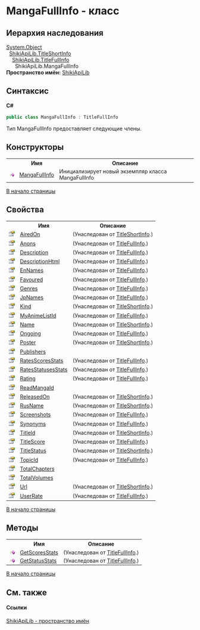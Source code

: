 # MangaFullInfo - класс
 


## Иерархия наследования
<a href="http://msdn2.microsoft.com/ru-ru/library/e5kfa45b" target="_blank">System.Object</a><br />&nbsp;&nbsp;<a href="T_ShikiApiLib_TitleShortInfo.md">ShikiApiLib.TitleShortInfo</a><br />&nbsp;&nbsp;&nbsp;&nbsp;<a href="T_ShikiApiLib_TitleFullInfo.md">ShikiApiLib.TitleFullInfo</a><br />&nbsp;&nbsp;&nbsp;&nbsp;&nbsp;&nbsp;ShikiApiLib.MangaFullInfo<br />
**Пространство имён:**&nbsp;<a href="N_ShikiApiLib.md">ShikiApiLib</a><br />

## Синтаксис

**C#**<br />
``` C#
public class MangaFullInfo : TitleFullInfo
```

Тип MangaFullInfo предоставляет следующие члены.


## Конструкторы
<table><tr><th></th><th>Имя</th><th>Описание</th></tr><tr><td><img src="media/pubmethod.gif" /></td><td><a href="M_ShikiApiLib_MangaFullInfo__ctor.md">MangaFullInfo</a></td><td>
Инициализирует новый экземпляр класса MangaFullInfo</td></tr></table>
<a href="#mangafullinfo---класс">В начало страницы</a>

## Свойства
<table><tr><th></th><th>Имя</th><th>Описание</th></tr><tr><td><img src="media/pubproperty.gif" /></td><td><a href="P_ShikiApiLib_TitleShortInfo_AiredOn.md">AiredOn</a></td><td> (Унаследован от <a href="T_ShikiApiLib_TitleShortInfo.md">TitleShortInfo</a>.)</td></tr><tr><td><img src="media/pubproperty.gif" /></td><td><a href="P_ShikiApiLib_TitleFullInfo_Anons.md">Anons</a></td><td> (Унаследован от <a href="T_ShikiApiLib_TitleFullInfo.md">TitleFullInfo</a>.)</td></tr><tr><td><img src="media/pubproperty.gif" /></td><td><a href="P_ShikiApiLib_TitleFullInfo_Description.md">Description</a></td><td> (Унаследован от <a href="T_ShikiApiLib_TitleFullInfo.md">TitleFullInfo</a>.)</td></tr><tr><td><img src="media/pubproperty.gif" /></td><td><a href="P_ShikiApiLib_TitleFullInfo_DescriptionHtml.md">DescriptionHtml</a></td><td> (Унаследован от <a href="T_ShikiApiLib_TitleFullInfo.md">TitleFullInfo</a>.)</td></tr><tr><td><img src="media/pubproperty.gif" /></td><td><a href="P_ShikiApiLib_TitleFullInfo_EnNames.md">EnNames</a></td><td> (Унаследован от <a href="T_ShikiApiLib_TitleFullInfo.md">TitleFullInfo</a>.)</td></tr><tr><td><img src="media/pubproperty.gif" /></td><td><a href="P_ShikiApiLib_TitleFullInfo_Favoured.md">Favoured</a></td><td> (Унаследован от <a href="T_ShikiApiLib_TitleFullInfo.md">TitleFullInfo</a>.)</td></tr><tr><td><img src="media/pubproperty.gif" /></td><td><a href="P_ShikiApiLib_TitleFullInfo_Genres.md">Genres</a></td><td> (Унаследован от <a href="T_ShikiApiLib_TitleFullInfo.md">TitleFullInfo</a>.)</td></tr><tr><td><img src="media/pubproperty.gif" /></td><td><a href="P_ShikiApiLib_TitleFullInfo_JpNames.md">JpNames</a></td><td> (Унаследован от <a href="T_ShikiApiLib_TitleFullInfo.md">TitleFullInfo</a>.)</td></tr><tr><td><img src="media/pubproperty.gif" /></td><td><a href="P_ShikiApiLib_TitleShortInfo_Kind.md">Kind</a></td><td> (Унаследован от <a href="T_ShikiApiLib_TitleShortInfo.md">TitleShortInfo</a>.)</td></tr><tr><td><img src="media/pubproperty.gif" /></td><td><a href="P_ShikiApiLib_TitleFullInfo_MyAnimeListId.md">MyAnimeListId</a></td><td> (Унаследован от <a href="T_ShikiApiLib_TitleFullInfo.md">TitleFullInfo</a>.)</td></tr><tr><td><img src="media/pubproperty.gif" /></td><td><a href="P_ShikiApiLib_TitleShortInfo_Name.md">Name</a></td><td> (Унаследован от <a href="T_ShikiApiLib_TitleShortInfo.md">TitleShortInfo</a>.)</td></tr><tr><td><img src="media/pubproperty.gif" /></td><td><a href="P_ShikiApiLib_TitleFullInfo_Ongoing.md">Ongoing</a></td><td> (Унаследован от <a href="T_ShikiApiLib_TitleFullInfo.md">TitleFullInfo</a>.)</td></tr><tr><td><img src="media/pubproperty.gif" /></td><td><a href="P_ShikiApiLib_TitleShortInfo_Poster.md">Poster</a></td><td> (Унаследован от <a href="T_ShikiApiLib_TitleShortInfo.md">TitleShortInfo</a>.)</td></tr><tr><td><img src="media/pubproperty.gif" /></td><td><a href="P_ShikiApiLib_MangaFullInfo_Publishers.md">Publishers</a></td><td /></tr><tr><td><img src="media/pubproperty.gif" /></td><td><a href="P_ShikiApiLib_TitleFullInfo_RatesScoresStats.md">RatesScoresStats</a></td><td> (Унаследован от <a href="T_ShikiApiLib_TitleFullInfo.md">TitleFullInfo</a>.)</td></tr><tr><td><img src="media/pubproperty.gif" /></td><td><a href="P_ShikiApiLib_TitleFullInfo_RatesStatusesStats.md">RatesStatusesStats</a></td><td> (Унаследован от <a href="T_ShikiApiLib_TitleFullInfo.md">TitleFullInfo</a>.)</td></tr><tr><td><img src="media/pubproperty.gif" /></td><td><a href="P_ShikiApiLib_TitleFullInfo_Rating.md">Rating</a></td><td> (Унаследован от <a href="T_ShikiApiLib_TitleFullInfo.md">TitleFullInfo</a>.)</td></tr><tr><td><img src="media/pubproperty.gif" /></td><td><a href="P_ShikiApiLib_MangaFullInfo_ReadMangaId.md">ReadMangaId</a></td><td /></tr><tr><td><img src="media/pubproperty.gif" /></td><td><a href="P_ShikiApiLib_TitleShortInfo_ReleasedOn.md">ReleasedOn</a></td><td> (Унаследован от <a href="T_ShikiApiLib_TitleShortInfo.md">TitleShortInfo</a>.)</td></tr><tr><td><img src="media/pubproperty.gif" /></td><td><a href="P_ShikiApiLib_TitleShortInfo_RusName.md">RusName</a></td><td> (Унаследован от <a href="T_ShikiApiLib_TitleShortInfo.md">TitleShortInfo</a>.)</td></tr><tr><td><img src="media/pubproperty.gif" /></td><td><a href="P_ShikiApiLib_TitleFullInfo_Screenshots.md">Screenshots</a></td><td> (Унаследован от <a href="T_ShikiApiLib_TitleFullInfo.md">TitleFullInfo</a>.)</td></tr><tr><td><img src="media/pubproperty.gif" /></td><td><a href="P_ShikiApiLib_TitleFullInfo_Synonyms.md">Synonyms</a></td><td> (Унаследован от <a href="T_ShikiApiLib_TitleFullInfo.md">TitleFullInfo</a>.)</td></tr><tr><td><img src="media/pubproperty.gif" /></td><td><a href="P_ShikiApiLib_TitleShortInfo_TitleId.md">TitleId</a></td><td> (Унаследован от <a href="T_ShikiApiLib_TitleShortInfo.md">TitleShortInfo</a>.)</td></tr><tr><td><img src="media/pubproperty.gif" /></td><td><a href="P_ShikiApiLib_TitleFullInfo_TitleScore.md">TitleScore</a></td><td> (Унаследован от <a href="T_ShikiApiLib_TitleFullInfo.md">TitleFullInfo</a>.)</td></tr><tr><td><img src="media/pubproperty.gif" /></td><td><a href="P_ShikiApiLib_TitleShortInfo_TitleStatus.md">TitleStatus</a></td><td> (Унаследован от <a href="T_ShikiApiLib_TitleShortInfo.md">TitleShortInfo</a>.)</td></tr><tr><td><img src="media/pubproperty.gif" /></td><td><a href="P_ShikiApiLib_TitleFullInfo_TopicId.md">TopicId</a></td><td> (Унаследован от <a href="T_ShikiApiLib_TitleFullInfo.md">TitleFullInfo</a>.)</td></tr><tr><td><img src="media/pubproperty.gif" /></td><td><a href="P_ShikiApiLib_MangaFullInfo_TotalChapters.md">TotalChapters</a></td><td /></tr><tr><td><img src="media/pubproperty.gif" /></td><td><a href="P_ShikiApiLib_MangaFullInfo_TotalVolumes.md">TotalVolumes</a></td><td /></tr><tr><td><img src="media/pubproperty.gif" /></td><td><a href="P_ShikiApiLib_TitleShortInfo_Url.md">Url</a></td><td> (Унаследован от <a href="T_ShikiApiLib_TitleShortInfo.md">TitleShortInfo</a>.)</td></tr><tr><td><img src="media/pubproperty.gif" /></td><td><a href="P_ShikiApiLib_TitleFullInfo_UserRate.md">UserRate</a></td><td> (Унаследован от <a href="T_ShikiApiLib_TitleFullInfo.md">TitleFullInfo</a>.)</td></tr></table>
<a href="#mangafullinfo---класс">В начало страницы</a>

## Методы
<table><tr><th></th><th>Имя</th><th>Описание</th></tr><tr><td><img src="media/pubmethod.gif" /></td><td><a href="M_ShikiApiLib_TitleFullInfo_GetScoresStats.md">GetScoresStats</a></td><td> (Унаследован от <a href="T_ShikiApiLib_TitleFullInfo.md">TitleFullInfo</a>.)</td></tr><tr><td><img src="media/pubmethod.gif" /></td><td><a href="M_ShikiApiLib_TitleFullInfo_GetStatusStats.md">GetStatusStats</a></td><td> (Унаследован от <a href="T_ShikiApiLib_TitleFullInfo.md">TitleFullInfo</a>.)</td></tr></table>
<a href="#mangafullinfo---класс">В начало страницы</a>

## См. также


#### Ссылки
<a href="N_ShikiApiLib.md">ShikiApiLib - пространство имён</a><br />